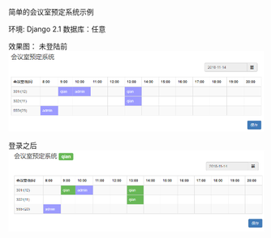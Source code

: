 简单的会议室预定系统示例

环境: Django 2.1
数据库：任意

效果图：
未登陆前
![image](https://github.com/lengfengyuyu/django2/blob/mrbs/mrbs/static/mrbs/pic/2.png)

登录之后
![image](https://github.com/lengfengyuyu/django2/blob/mrbs/mrbs/static/mrbs/pic/1.png)
